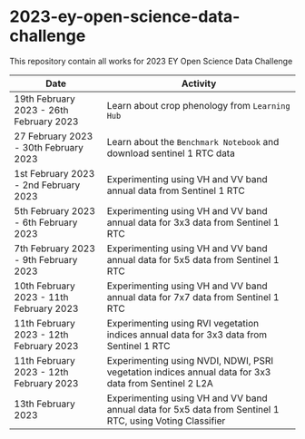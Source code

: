 # 2023-ey-open-science-data-challenge
This repository contain all works for 2023 EY Open Science Data Challenge

| Date | Activity |
| --- | --- |
| 19th February 2023 - 26th February 2023 | Learn about crop phenology from `Learning Hub` |
| 27 February 2023 - 30th February 2023 | Learn about the `Benchmark Notebook` and download sentinel 1 RTC data|
| 1st February 2023 - 2nd February 2023 | Experimenting using VH and VV band annual data from Sentinel 1 RTC|
| 5th February 2023 - 6th February 2023 | Experimenting using VH and VV band annual data for 3x3 data from Sentinel 1 RTC|
| 7th February 2023 - 9th February 2023 | Experimenting using VH and VV band annual data for 5x5 data from Sentinel 1 RTC|
| 10th February 2023 - 11th February 2023 | Experimenting using VH and VV band annual data for 7x7 data from Sentinel 1 RTC|
| 11th February 2023 - 12th February 2023 | Experimenting using RVI vegetation indices annual data for 3x3 data from Sentinel 1 RTC|
| 11th February 2023 - 12th February 2023 | Experimenting using NVDI, NDWI, PSRI vegetation indices annual data for 3x3 data from Sentinel 2 L2A|
| 13th February 2023 | Experimenting using VH and VV band annual data for 5x5 data from Sentinel 1 RTC, using Voting Classifier|
